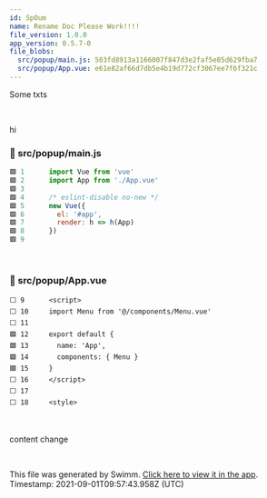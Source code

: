 ```yaml
---
id: SpOum
name: Rename Doc Please Work!!!!
file_version: 1.0.0
app_version: 0.5.7-0
file_blobs:
  src/popup/main.js: 503fd8913a1166007f847d3e2faf5e85d629fba7
  src/popup/App.vue: e61e82af66d7db5e4b19d772cf3067ee7f6f321c
---
```


Some txts

<br/>

hi
<!-- NOTE-swimm-snippet: the lines below links your snippet to Swimm -->
### 📄 src/popup/main.js
```javascript
🟩 1      import Vue from 'vue'
🟩 2      import App from './App.vue'
🟩 3      
🟩 4      /* eslint-disable no-new */
🟩 5      new Vue({
🟩 6        el: '#app',
🟩 7        render: h => h(App)
🟩 8      })
🟩 9      
```

<br/>

<!-- NOTE-swimm-snippet: the lines below links your snippet to Swimm -->
### 📄 src/popup/App.vue
```vue
⬜ 9      <script>
⬜ 10     import Menu from '@/components/Menu.vue'
⬜ 11     
🟩 12     export default {
🟩 13       name: 'App',
🟩 14       components: { Menu }
🟩 15     }
⬜ 16     </script>
⬜ 17     
⬜ 18     <style>
```

<br/>

content change

<br/>

This file was generated by Swimm. [Click here to view it in the app](http://localhost:5000/#/repos/Z2l0aHViJTNBJTNBc3ItZXh0ZW5zaW9uJTNBJTNBZG91ZWs=/docs/SpOum). Timestamp: 2021-09-01T09:57:43.958Z (UTC)